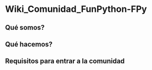 # Wiki_Comunidad_FunPython-FPy

## Qué somos?

## Qué hacemos?

## Requisitos para entrar a la comunidad


